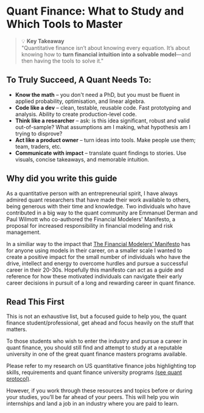 # Quant Finance: What to Study and Which Tools to Master

> 💡 **Key Takeaway**  
> "Quantitative finance isn’t about knowing every equation. It’s about knowing how to **turn financial intuition into a solvable model**—and then having the tools to solve it."

## To Truly Succeed, A Quant Needs To:

- **Know the math** – you don't need a PhD, but you must be fluent in applied probability, optimisation, and linear algebra.
- **Code like a dev** – clean, testable, reusable code. Fast prototyping and analysis. Ability to create production-level code.
- **Think like a researcher** – ask: is this idea significant, robust and valid out-of-sample? What assumptions am I making, what hypothesis am I trying to disprove?
- **Act like a product owner** – turn ideas into tools. Make people use them; team, traders, etc.
- **Communicate with impact** – translate quant findings to stories. Use visuals, concise takeaways, and memorable intuition.

## Why did you write this guide
As a quantitative person with an entrepreneurial spirit, I have always admired quant researchers that have made their work available to others, being generous with their time and knowledge.
Two individuals who have contributed in a big way to the quant community are Emmanuel Derman and Paul Wilmott who co-authored the Financial Modelers' Manifesto, a proposal for increased responsibility in financial modeling and risk management.

In a similiar way to the impact that [The Financial Modelers’ Manifesto](https://wilmott.com/financial-modelers-manifesto/) has for anyone using models in their career, on a smaller scale I wanted to create a positive impact for the small number of individuals who have the drive, intellect and energy to overcome hurdles and pursue a successful career in their 20-30s.
Hopefully this manifesto can act as a guide and reference for how these motivated individuals can navigate their early career decisions in pursuit of a long and rewarding career in quant finance.

## Read This First

This is not an exhaustive list, but a focused guide to help you, the quant finance student/professional, get ahead and focus heavily on the stuff that matters.

To those students who wish to enter the industry and pursue a career in quant finance, you should still find and attempt to study at a reputable university in one of the great quant finance masters programs available.

Please refer to my research on US quantitative finance jobs highlighting top skills, requirements and quant finance university programs [(see quant protocol)](https://www.quantpykit.com/).

However, if you work through these resources and topics before or during your studies, you’ll be far ahead of your peers. This will help you win internships and land a job in an industry where you are paid to learn.
